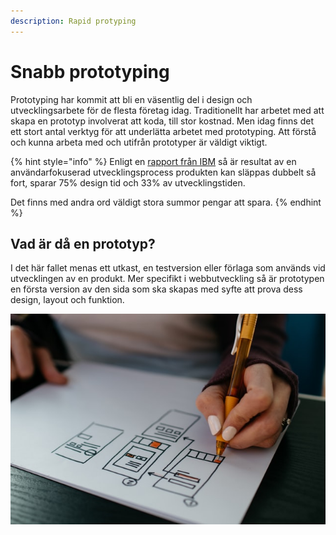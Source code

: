 ```yaml
---
description: Rapid protyping
---
```


# Snabb prototyping

Prototyping har kommit att bli en väsentlig del i design och utvecklingsarbete för de flesta företag idag. Traditionellt har arbetet med att skapa en prototyp involverat att koda, till stor kostnad. Men idag finns det ett stort antal verktyg för att underlätta arbetet med prototyping. Att förstå och kunna arbeta med och utifrån prototyper är väldigt viktigt.

{% hint style="info" %}
Enligt en [rapport från IBM](https://www.ibm.com/design/thinking/static/Enterprise-Design-Thinking-Report-8ab1e9e1622899654844a5fe1d760ed5.pdf) så är resultat av en användarfokuserad utvecklingsprocess produkten kan släppas dubbelt så fort, sparar 75% design tid och 33% av utvecklingstiden.

Det finns med andra ord väldigt stora summor pengar att spara.
{% endhint %}

## Vad är då en prototyp?

I det här fallet menas ett utkast, en testversion eller förlaga som används vid utvecklingen av en produkt. Mer specifikt i webbutveckling så är prototypen en första version av den sida som ska skapas med syfte att prova dess design, layout och funktion.

![](../.gitbook/assets/kelly-sikkema-gchfxsdcmje-unsplash.jpg)





